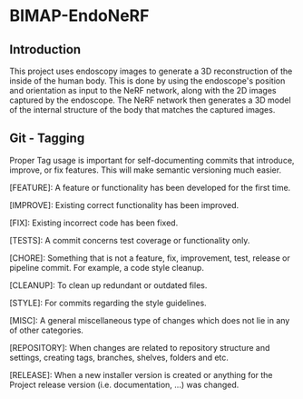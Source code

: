 # BIMAP-EndoNeRF

## Introduction
This project uses endoscopy images to generate a 3D reconstruction of the inside of the human body. This is done by using the endoscope's position and orientation as input to the NeRF network, along with the 2D images captured by the endoscope. The NeRF network then generates a 3D model of the internal structure of the body that matches the captured images.

## Git - Tagging
Proper Tag usage is important for self-documenting commits that introduce, improve, or fix features. This will make semantic versioning much easier.

[FEATURE]: A feature or functionality has been developed for the first time.

[IMPROVE]: Existing correct functionality has been improved.

[FIX]: Existing incorrect code has been fixed.

[TESTS]: A commit concerns test coverage or functionality only.

[CHORE]: Something that is not a feature, fix, improvement, test, release or pipeline commit. For example, a code style cleanup.

[CLEANUP]: To clean up redundant or outdated files.

[STYLE]: For commits regarding the style guidelines.

[MISC]: A general miscellaneous type of changes which does not lie in any of other categories.

[REPOSITORY]: When changes are related to repository structure and settings, creating tags, branches, shelves, folders and etc.

[RELEASE]: When a new installer version is created or anything for the Project release version (i.e. documentation, ...) was changed.

